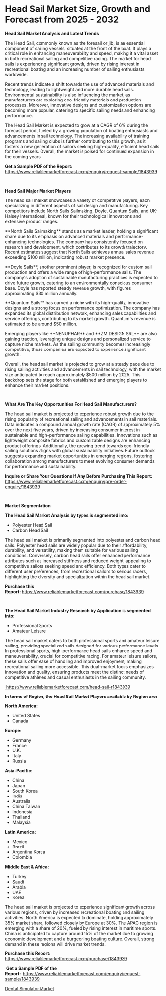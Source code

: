<p><h1>Head Sail Market Size, Growth and Forecast from 2025 - 2032</h1></p><p><strong>Head Sail Market Analysis and Latest Trends</strong></p>
<p><p>The Head Sail, commonly known as the foresail or jib, is an essential component of sailing vessels, situated at the front of the boat. It plays a critical role in enhancing maneuverability and speed, making it a vital asset in both recreational sailing and competitive racing. The market for head sails is experiencing significant growth, driven by rising interest in recreational boating and an increasing number of sailing enthusiasts worldwide.</p><p>Recent trends indicate a shift towards the use of advanced materials and technology, leading to lightweight and more durable head sails. Environmental sustainability is also influencing the market, as manufacturers are exploring eco-friendly materials and production processes. Moreover, innovative designs and customization options are becoming more popular, catering to specific sailing needs and enhancing performance.</p><p>The Head Sail Market is expected to grow at a CAGR of 6% during the forecast period, fueled by a growing population of boating enthusiasts and advancements in sail technology. The increasing availability of training programs and sailing clubs is further contributing to this growth, as it fosters a new generation of sailors seeking high-quality, efficient head sails for their vessels. Overall, the market is poised for continued expansion in the coming years.</p></p>
<p><strong>Get a Sample PDF of the Report:&nbsp;</strong> <a href="https://www.reliablemarketforecast.com/enquiry/request-sample/1843939?utm_campaign=1105&utm_medium=2&utm_source=Github&utm_content=ia&utm_term=18022025&utm_id=head-sail">https://www.reliablemarketforecast.com/enquiry/request-sample/1843939</a></p>
<p>&nbsp;</p>
<p><strong>Head Sail Major Market Players</strong></p>
<p><p>The head sail market showcases a variety of competitive players, each specializing in different aspects of sail design and manufacturing. Key competitors include North Sails Sailmaking, Doyle, Quantum Sails, and UK-Halsey International, known for their technological innovations and extensive product ranges. </p><p>**North Sails Sailmaking** stands as a market leader, holding a significant share due to its emphasis on advanced materials and performance-enhancing technologies. The company has consistently focused on research and development, which contributes to its growth trajectory. Recent estimates suggest that North Sails achieves annual sales revenue exceeding $100 million, indicating robust market presence.</p><p>**Doyle Sails**, another prominent player, is recognized for custom sail production and offers a wide range of high-performance sails. The company's adoption of sustainable manufacturing practices is expected to drive future growth, catering to an environmentally conscious consumer base. Doyle has reported steady revenue growth, with figures approximating $30 million annually.</p><p>**Quantum Sails** has carved a niche with its high-quality, innovative designs and a strong focus on performance optimization. The company has expanded its global distribution network, enhancing sales capabilities and service offerings, contributing to its market growth. Quantum's revenue is estimated to be around $50 million.</p><p>Emerging players like **NENUPHAR** and **ZM DESIGN SRL** are also gaining traction, leveraging unique designs and personalized service to capture niche markets. As the sailing community becomes increasingly competitive, these companies are expected to experience significant growth.</p><p>Overall, the head sail market is projected to grow at a steady pace due to rising sailing activities and advancements in sail technology, with the market size anticipated to reach approximately $500 million by 2025. This backdrop sets the stage for both established and emerging players to enhance their market positions.</p></p>
<p>&nbsp;</p>
<p><strong>What Are The Key Opportunities For Head Sail Manufacturers?</strong></p>
<p><p>The head sail market is projected to experience robust growth due to the rising popularity of recreational sailing and advancements in sail materials. Data indicates a compound annual growth rate (CAGR) of approximately 5% over the next five years, driven by increasing consumer interest in sustainable and high-performance sailing capabilities. Innovations such as lightweight composite fabrics and customizable designs are enhancing product offerings. Additionally, the growing trend towards eco-friendly sailing solutions aligns with global sustainability initiatives. Future outlook suggests expanding market opportunities in emerging regions, fostering collaboration among manufacturers to meet evolving consumer demands for performance and sustainability.</p></p>
<p><strong>Inquire or Share Your Questions If Any Before Purchasing This Report:</strong> <a href="https://www.reliablemarketforecast.com/enquiry/pre-order-enquiry/1843939?utm_campaign=1105&utm_medium=2&utm_source=Github&utm_content=ia&utm_term=18022025&utm_id=head-sail">https://www.reliablemarketforecast.com/enquiry/pre-order-enquiry/1843939</a></p>
<p>&nbsp;</p>
<p><strong>Market Segmentation</strong></p>
<p><strong>The Head Sail Market Analysis by types is segmented into:</strong></p>
<p><ul><li>Polyester Head Sail</li><li>Carbon Head Sail</li></ul></p>
<p><p>The head sail market is primarily segmented into polyester and carbon head sails. Polyester head sails are widely popular due to their affordability, durability, and versatility, making them suitable for various sailing conditions. Conversely, carbon head sails offer enhanced performance attributes such as increased stiffness and reduced weight, appealing to competitive sailors seeking speed and efficiency. Both types cater to different user preferences, from recreational sailors to serious racers, highlighting the diversity and specialization within the head sail market.</p></p>
<p><strong>Purchase this Report:&nbsp;</strong><a href="https://www.reliablemarketforecast.com/purchase/1843939?utm_campaign=1105&utm_medium=2&utm_source=Github&utm_content=ia&utm_term=18022025&utm_id=head-sail">https://www.reliablemarketforecast.com/purchase/1843939</a></p>
<p>&nbsp;</p>
<p><strong>The Head Sail Market Industry Research by Application is segmented into:</strong></p>
<p><ul><li>Professional Sports</li><li>Amateur Leisure</li></ul></p>
<p><p>The head sail market caters to both professional sports and amateur leisure sailing, providing specialized sails designed for various performance levels. In professional sports, high-performance head sails enhance speed and maneuverability, crucial for competitive racing. For amateur leisure sailors, these sails offer ease of handling and improved enjoyment, making recreational sailing more accessible. This dual-market focus emphasizes innovation and quality, ensuring products meet the distinct needs of competitive athletes and casual enthusiasts in the sailing community.</p></p>
<p><a href="https://www.reliablemarketforecast.com/head-sail-r1843939?utm_campaign=1105&utm_medium=2&utm_source=Github&utm_content=ia&utm_term=18022025&utm_id=head-sail">&nbsp;https://www.reliablemarketforecast.com/head-sail-r1843939</a></p>
<p><strong>In terms of Region, the Head Sail Market Players available by Region are:</strong></p>
<p>
    <p> <strong> North America: </strong>
        <ul>
            <li>United States</li>
            <li>Canada</li>
        </ul>
        </p> 
    <p> <strong> Europe: </strong>
        <ul>
            <li>Germany</li>
            <li>France</li>
            <li>U.K.</li>
            <li>Italy</li>
            <li>Russia</li>
        </ul>
        </p> 
    <p> <strong> Asia-Pacific: </strong>
        <ul>
            <li>China</li>
            <li>Japan</li>
            <li>South Korea</li>
            <li>India</li>
            <li>Australia</li>
            <li>China Taiwan</li>
            <li>Indonesia</li>
            <li>Thailand</li>
            <li>Malaysia</li>
        </ul>
        </p> 
    <p> <strong> Latin America: </strong>
        <ul>
            <li>Mexico</li>
            <li>Brazil</li>
            <li>Argentina Korea</li>
            <li>Colombia</li>
        </ul>
        </p> 
    <p> <strong> Middle East & Africa: </strong>
        <ul>
            <li>Turkey</li>
            <li>Saudi</li>
            <li>Arabia</li>
            <li>UAE</li>
            <li>Korea</li>
        </ul>
    </p>
    </p>
<p><p>The head sail market is projected to experience significant growth across various regions, driven by increased recreational boating and sailing activities. North America is expected to dominate, holding approximately 35% market share, followed closely by Europe at 30%. The APAC region is emerging with a share of 20%, fueled by rising interest in maritime sports. China is anticipated to capture around 15% of the market due to growing economic development and a burgeoning boating culture. Overall, strong demand in these regions will drive market trends.</p></p>
<p><strong>Purchase this Report: </strong><a href="https://www.reliablemarketforecast.com/purchase/1843939?utm_campaign=1105&utm_medium=2&utm_source=Github&utm_content=ia&utm_term=18022025&utm_id=head-sail">https://www.reliablemarketforecast.com/purchase/1843939</a></p>
<p>&nbsp;<strong>Get a Sample PDF of the Report:&nbsp;&nbsp;</strong><a href="https://www.reliablemarketforecast.com/enquiry/request-sample/1843939?utm_campaign=1105&utm_medium=2&utm_source=Github&utm_content=ia&utm_term=18022025&utm_id=head-sail">https://www.reliablemarketforecast.com/enquiry/request-sample/1843939</a></p>
<p><strong></strong></p>
<p><p><a href="https://github.com/prosalinda88/Market-Research-Report-List-7/blob/main/dental-simulator-market.md?utm_campaign=1105&utm_medium=2&utm_source=Github&utm_content=ia&utm_term=18022025&utm_id=head-sail">Dental Simulator Market</a></p></p>